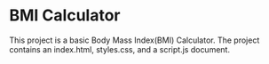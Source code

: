 # BMI Calculator
This project is a basic Body Mass Index(BMI) Calculator.  The project contains an index.html, styles.css, and a script.js document.  
